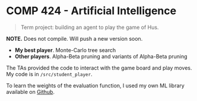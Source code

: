 # COMP 424 - Artificial Intelligence

> Term project: building an agent to play the game of Hus.

**NOTE.** Does not compile. Will push a new version soon.

- **My best player**. Monte-Carlo tree search
- **Other players**. Alpha-Beta pruning and variants of Alpha-Beta pruning

The TAs provided the code to interact with the game board and play moves. My code is in ``/src/student_player``.

To learn the weights of the evaluation function, I used my own ML library available on [Github](https://github.com/justindomingue/ml).
